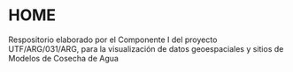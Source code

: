 # HOME
Respositorio elaborado por el Componente I del proyecto UTF/ARG/031/ARG, para la visualización de datos geoespaciales y sitios de Modelos de Cosecha de Agua

